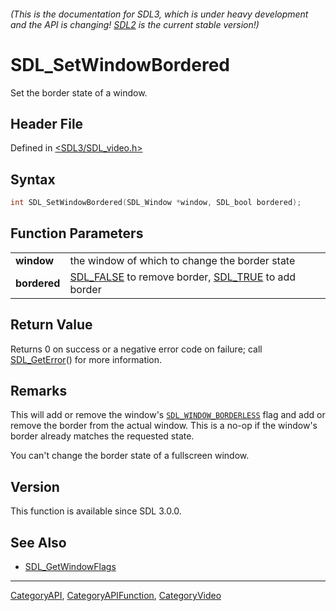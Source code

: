 ###### (This is the documentation for SDL3, which is under heavy development and the API is changing! [SDL2](https://wiki.libsdl.org/SDL2/) is the current stable version!)
# SDL_SetWindowBordered

Set the border state of a window.

## Header File

Defined in [<SDL3/SDL_video.h>](https://github.com/libsdl-org/SDL/blob/main/include/SDL3/SDL_video.h)

## Syntax

```c
int SDL_SetWindowBordered(SDL_Window *window, SDL_bool bordered);

```

## Function Parameters

|                  |                                                                             |
| ---------------- | --------------------------------------------------------------------------- |
| **window**       | the window of which to change the border state                              |
| **bordered**     | [SDL_FALSE](SDL_FALSE) to remove border, [SDL_TRUE](SDL_TRUE) to add border |

## Return Value

Returns 0 on success or a negative error code on failure; call
[SDL_GetError](SDL_GetError)() for more information.

## Remarks

This will add or remove the window's
[`SDL_WINDOW_BORDERLESS`](SDL_WINDOW_BORDERLESS) flag and add or remove the
border from the actual window. This is a no-op if the window's border
already matches the requested state.

You can't change the border state of a fullscreen window.

## Version

This function is available since SDL 3.0.0.

## See Also

- [SDL_GetWindowFlags](SDL_GetWindowFlags)

----
[CategoryAPI](CategoryAPI), [CategoryAPIFunction](CategoryAPIFunction), [CategoryVideo](CategoryVideo)

